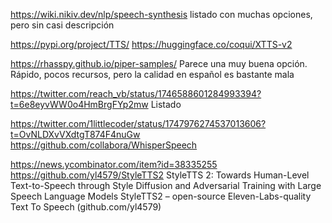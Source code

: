 https://wiki.nikiv.dev/nlp/speech-synthesis
listado con muchas opciones, pero sin casi descripción

https://pypi.org/project/TTS/
https://huggingface.co/coqui/XTTS-v2

https://rhasspy.github.io/piper-samples/
Parece una muy buena opción.
Rápido, pocos recursos, pero la calidad en español es bastante mala

https://twitter.com/reach_vb/status/1746588601284993394?t=6e8eyvWW0o4HmBrgFYp2mw
Listado


https://twitter.com/1littlecoder/status/1747976274537013606?t=OvNLDXvVXdtgT874F4nuGw
https://github.com/collabora/WhisperSpeech

https://news.ycombinator.com/item?id=38335255
https://github.com/yl4579/StyleTTS2
StyleTTS 2: Towards Human-Level Text-to-Speech through Style Diffusion and Adversarial Training with Large Speech Language Models
StyleTTS2 – open-source Eleven-Labs-quality Text To Speech (github.com/yl4579)
